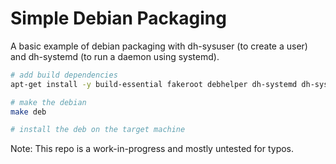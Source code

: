 # Simple Debian Packaging

A basic example of debian packaging with dh-sysuser (to create a user) and dh-systemd (to run a daemon using systemd).

```sh
# add build dependencies
apt-get install -y build-essential fakeroot debhelper dh-systemd dh-sysuser

# make the debian
make deb

# install the deb on the target machine
```

Note: This repo is a work-in-progress and mostly untested for typos.
